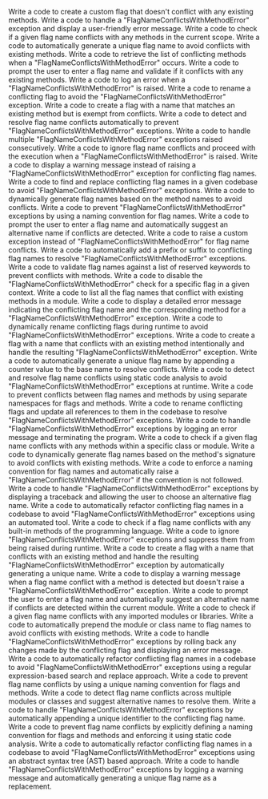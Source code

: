 Write a code to create a custom flag that doesn't conflict with any existing methods.
Write a code to handle a "FlagNameConflictsWithMethodError" exception and display a user-friendly error message.
Write a code to check if a given flag name conflicts with any methods in the current scope.
Write a code to automatically generate a unique flag name to avoid conflicts with existing methods.
Write a code to retrieve the list of conflicting methods when a "FlagNameConflictsWithMethodError" occurs.
Write a code to prompt the user to enter a flag name and validate if it conflicts with any existing methods.
Write a code to log an error when a "FlagNameConflictsWithMethodError" is raised.
Write a code to rename a conflicting flag to avoid the "FlagNameConflictsWithMethodError" exception.
Write a code to create a flag with a name that matches an existing method but is exempt from conflicts.
Write a code to detect and resolve flag name conflicts automatically to prevent "FlagNameConflictsWithMethodError" exceptions.
Write a code to handle multiple "FlagNameConflictsWithMethodError" exceptions raised consecutively.
Write a code to ignore flag name conflicts and proceed with the execution when a "FlagNameConflictsWithMethodError" is raised.
Write a code to display a warning message instead of raising a "FlagNameConflictsWithMethodError" exception for conflicting flag names.
Write a code to find and replace conflicting flag names in a given codebase to avoid "FlagNameConflictsWithMethodError" exceptions.
Write a code to dynamically generate flag names based on the method names to avoid conflicts.
Write a code to prevent "FlagNameConflictsWithMethodError" exceptions by using a naming convention for flag names.
Write a code to prompt the user to enter a flag name and automatically suggest an alternative name if conflicts are detected.
Write a code to raise a custom exception instead of "FlagNameConflictsWithMethodError" for flag name conflicts.
Write a code to automatically add a prefix or suffix to conflicting flag names to resolve "FlagNameConflictsWithMethodError" exceptions.
Write a code to validate flag names against a list of reserved keywords to prevent conflicts with methods.
Write a code to disable the "FlagNameConflictsWithMethodError" check for a specific flag in a given context.
Write a code to list all the flag names that conflict with existing methods in a module.
Write a code to display a detailed error message indicating the conflicting flag name and the corresponding method for a "FlagNameConflictsWithMethodError" exception.
Write a code to dynamically rename conflicting flags during runtime to avoid "FlagNameConflictsWithMethodError" exceptions.
Write a code to create a flag with a name that conflicts with an existing method intentionally and handle the resulting "FlagNameConflictsWithMethodError" exception.
Write a code to automatically generate a unique flag name by appending a counter value to the base name to resolve conflicts.
Write a code to detect and resolve flag name conflicts using static code analysis to avoid "FlagNameConflictsWithMethodError" exceptions at runtime.
Write a code to prevent conflicts between flag names and methods by using separate namespaces for flags and methods.
Write a code to rename conflicting flags and update all references to them in the codebase to resolve "FlagNameConflictsWithMethodError" exceptions.
Write a code to handle "FlagNameConflictsWithMethodError" exceptions by logging an error message and terminating the program.
Write a code to check if a given flag name conflicts with any methods within a specific class or module.
Write a code to dynamically generate flag names based on the method's signature to avoid conflicts with existing methods.
Write a code to enforce a naming convention for flag names and automatically raise a "FlagNameConflictsWithMethodError" if the convention is not followed.
Write a code to handle "FlagNameConflictsWithMethodError" exceptions by displaying a traceback and allowing the user to choose an alternative flag name.
Write a code to automatically refactor conflicting flag names in a codebase to avoid "FlagNameConflictsWithMethodError" exceptions using an automated tool.
Write a code to check if a flag name conflicts with any built-in methods of the programming language.
Write a code to ignore "FlagNameConflictsWithMethodError" exceptions and suppress them from being raised during runtime.
Write a code to create a flag with a name that conflicts with an existing method and handle the resulting "FlagNameConflictsWithMethodError" exception by automatically generating a unique name.
Write a code to display a warning message when a flag name conflict with a method is detected but doesn't raise a "FlagNameConflictsWithMethodError" exception.
Write a code to prompt the user to enter a flag name and automatically suggest an alternative name if conflicts are detected within the current module.
Write a code to check if a given flag name conflicts with any imported modules or libraries.
Write a code to automatically prepend the module or class name to flag names to avoid conflicts with existing methods.
Write a code to handle "FlagNameConflictsWithMethodError" exceptions by rolling back any changes made by the conflicting flag and displaying an error message.
Write a code to automatically refactor conflicting flag names in a codebase to avoid "FlagNameConflictsWithMethodError" exceptions using a regular expression-based search and replace approach.
Write a code to prevent flag name conflicts by using a unique naming convention for flags and methods.
Write a code to detect flag name conflicts across multiple modules or classes and suggest alternative names to resolve them.
Write a code to handle "FlagNameConflictsWithMethodError" exceptions by automatically appending a unique identifier to the conflicting flag name.
Write a code to prevent flag name conflicts by explicitly defining a naming convention for flags and methods and enforcing it using static code analysis.
Write a code to automatically refactor conflicting flag names in a codebase to avoid "FlagNameConflictsWithMethodError" exceptions using an abstract syntax tree (AST) based approach.
Write a code to handle "FlagNameConflictsWithMethodError" exceptions by logging a warning message and automatically generating a unique flag name as a replacement.



